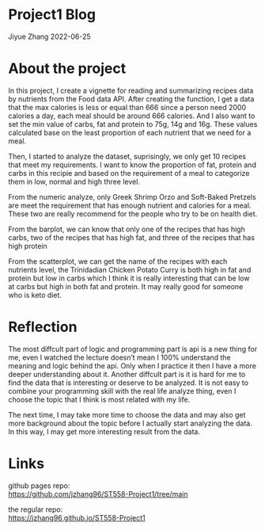 Project1 Blog
================
Jiyue Zhang
2022-06-25

# About the project

In this project, I create a vignette for reading and summarizing recipes
data by nutrients from the Food data API. After creating the function, I
get a data that the max calories is less or equal than 666 since a
person need 2000 calories a day, each meal should be around 666
calories. And I also want to set the min value of carbs, fat and protein
to 75g, 14g and 16g. These values calculated base on the least
proportion of each nutrient that we need for a meal.

Then, I started to analyze the dataset, suprisingly, we only get 10
recipes that meet my requirements. I want to know the proportion of fat,
protein and carbs in this recipie and based on the requirement of a meal
to categorize them in low, normal and high three level.

From the numeric analyze, only Greek Shrimp Orzo and Soft-Baked Pretzels
are meet the requirement that has enough nutrient and calories for a
meal. These two are really recommend for the people who try to be on
health diet.

From the barplot, we can know that only one of the recipes that has high
carbs, two of the recipes that has high fat, and three of the recipes
that has high protein

From the scatterplot, we can get the name of the recipes with each
nutrients level, the Trinidadian Chicken Potato Curry is both high in
fat and protein but low in carbs which I think it is really interesting
that can be low at carbs but high in both fat and protein. It may really
good for someone who is keto diet.

# Reflection

The most diffcult part of logic and programming part is api is a new
thing for me, even I watched the lecture doesn’t mean I 100% understand
the meaning and logic behind the api. Only when I practice it then I
have a more deeper understanding about it. Another diffcult part is it
is hard for me to find the data that is interesting or deserve to be
analyzed. It is not easy to combine your programming skill with the real
life analyze thing, even I choose the topic that I think is most related
with my life.

The next time, I may take more time to choose the data and may also get
more background about the topic before I actually start analyzing the
data. In this way, I may get more interesting result from the data.

# Links

github pages repo:  
<https://github.com/jzhang96/ST558-Project1/tree/main>

the regular repo:  
<https://jzhang96.github.io/ST558-Project1>
